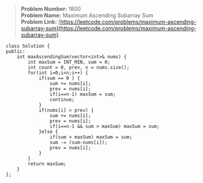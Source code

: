 > **Problem Number:** 1800 <br>
> **Problem Name:** Maximum Ascending Subarray Sum <br>
> **Problem Link:** [https://leetcode.com/problems/maximum-ascending-subarray-sum](https://leetcode.com/problems/maximum-ascending-subarray-sum) <br>

    class Solution {
    public:
        int maxAscendingSum(vector<int>& nums) {
            int maxSum = INT_MIN, sum = 0;
            int count = 0, prev, n = nums.size();
            for(int i=0;i<n;i++) {
                if(sum == 0 ) {
                    sum += nums[i];
                    prev = nums[i];
                    if(i==n-1) maxSum = sum;
                    continue;
                }
                if(nums[i] > prev) {
                    sum += nums[i];
                    prev = nums[i];
                    if(i==n-1 && sum > maxSum) maxSum = sum;
                }else {
                    if(sum > maxSum) maxSum = sum;
                    sum -= (sum-nums[i]);
                    prev = nums[i];
                }
            }
            return maxSum;
        }
    };